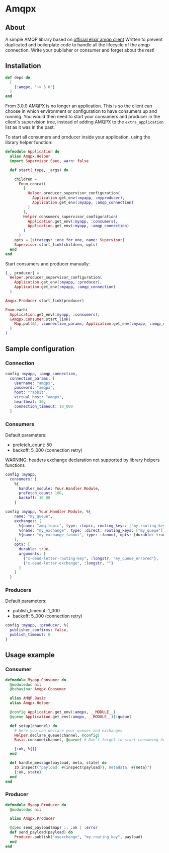 Amqpx
=========

## About
A simple AMQP library based on [official elixir amqp client](https://hex.pm/packages/amqp)
Written to prevent duplicated and boilerplate code to handle all the lifecycle of the amqp connection. Write your publisher or consumer and forget about the rest!

## Installation

```elixir
def deps do
  [
    {:amqpx, "~> 5.0"}
  ]
end
```

From 3.0.0 AMQPX is no longer an application. This is so the client can choose in which environment or configuration to have consumers up and running.
You would then need to start your consumers and producer in the client's supervision tree, instead of adding AMQPX to the `extra_application` list as it was in the past.

To start all consumers and producer inside your application, using the library helper function:
```elixir
defmodule Application do
  alias Amqpx.Helper
  import Supervisor.Spec, warn: false

  def start(_type, _args) do

    children =
      Enum.concat(
        [
          Helper.producer_supervisor_configuration(
            Application.get_env(:myapp, :myproducer),
            Application.get_env(:myapp, :amqp_connection)
          )
        ],
        Helper.consumers_supervisor_configuration(
          Application.get_env(:myapp, :consumers),
          Application.get_env(:myapp, :amqp_connection)
        )
      )
    opts = [strategy: :one_for_one, name: Supervisor]
    Supervisor.start_link(children, opts)
  end
end
```

Start consumers and producer manually:
```elixir
{_, producer} =
  Helper.producer_supervisor_configuration(
    Application.get_env(:myapp, :producer),
    Application.get_env(:myapp, :amqp_connection)
  )

Amqpx.Producer.start_link(producer)

Enum.each(
  Application.get_env(:myapp, :consumers),
  &Amqpx.Consumer.start_link(
    Map.put(&1, :connection_params, Application.get_env(:myapp, :amqp_connection))
  )
)
```

## Sample configuration

### Connection
```elixir
config :myapp, :amqp_connection,
  connection_params: [
    username: "amqpx",
    password: "amqpx",
    host: "rabbit",
    virtual_host: "amqpx",
    heartbeat: 30,
    connection_timeout: 10_000
  ]
```

### Consumers
Default parameters:
- prefetch_count: 50
- backoff: 5_000 (connection retry)

WARNING: headers exchange declaration not supported by library helpers functions

```elixir
config :myapp,
  consumers: [
    %{
      handler_module: Your.Handler.Module,
      prefetch_count: 100,
      backoff: 10_00
    }

config :myapp, Your.Handler.Module, %{
    name: "my_queue",
    exchanges: [
      %{name: "amq.topic", type: :topic, routing_keys: ["my.routing_key1","my.routing_key2"], opts: [durable: true]},
      %{name: "my_exchange", type: :direct, routing_keys: ["my_queue"]},
      %{name: "my_exchange_fanout", type: :fanout, opts: [durable: true]}
    ],
    opts: [
      durable: true,
      arguments: [
        {"x-dead-letter-routing-key", :longstr, "my_queue_errored"},
        {"x-dead-letter-exchange", :longstr, ""}
      ]
    ]
  }      
```

### Producers
Default parameters:
- publish_timeout: 1_000
- backoff: 5_000 (connection retry)
 
```elixir
config :myapp, :producer, %{
  publisher_confirms: false,
  publish_timeout: 0
}
```
## Usage example

### Consumer
```elixir
defmodule Myapp.Consumer do
  @moduledoc nil
  @behaviour Amqpx.Consumer

  alias AMQP.Basic
  alias Amqpx.Helper

  @config Application.get_env(:amqpx, __MODULE__)
  @queue Application.get_env(:amqpx, __MODULE__)[:queue]

  def setup(channel) do
    # here you can declare your queues and exchanges
    Helper.declare_queue(channel, @config)
    Basic.consume(channel, @queue) # Don't forget to start consuming here!

    {:ok, %{}}
  end

  def handle_message(payload, meta, state) do
    IO.inspect("payload: #{inspect(payload)}, metadata: #{meta}")
    {:ok, state}
  end
end
```

### Producer
```elixir
defmodule Myapp.Producer do
  @moduledoc nil

  alias Amqpx.Producer

  @spec send_payload(map) :: :ok | :error
  def send_payload(payload) do
    Producer.publish("myexchange", "my.routing_key", payload)
  end
end
```